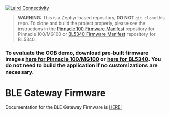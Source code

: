 [![Laird Connectivity](docs/images/LairdConnnectivityLogo_Horizontal_RGB.png)](https://www.lairdconnect.com/)

> **WARNING:** This is a Zephyr-based repository, **DO NOT** `git clone` this repo. To clone and build the project properly, please see the instructions in the [Pinnacle 100 Firmware Manifest](https://github.com/LairdCP/Pinnacle-100-Firmware-Manifest) repository for Pinnacle 100/MG100 or [BL5340 Firmware Manifest](https://github.com/LairdCP/BL5340_Firmware_Manifest) repository for BL5340.

### To evaluate the OOB demo, download pre-built firmware images [here for Pinnacle 100/MG100](https://github.com/LairdCP/Pinnacle-100-Firmware-Manifest/releases) or [here for BL5340](https://github.com/LairdCP/BL5340_Firmware_Manifest/releases). You do not need to build the application if no customizations are necessary.

# BLE Gateway Firmware

Documentation for the BLE Gateway Firmware is [HERE!](https://lairdcp.github.io/guides/ble-gateway-firmware/1.0/Introduction.html)
